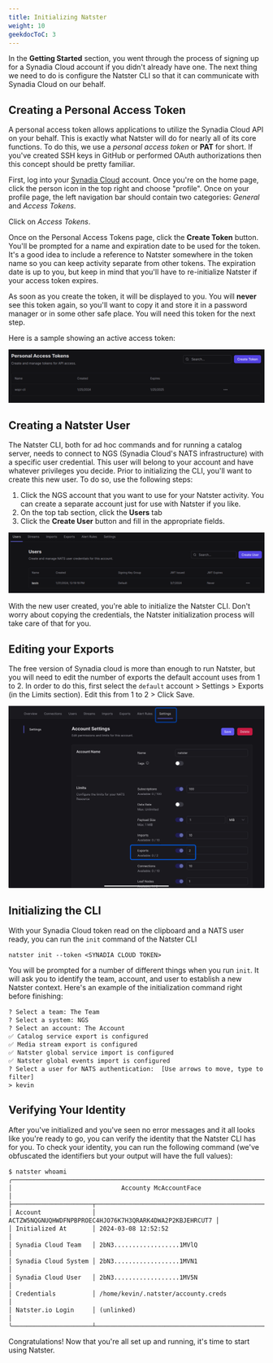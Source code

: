 ```yaml
---
title: Initializing Natster
weight: 10
geekdocToC: 3
---
```


In the **Getting Started** section, you went through the process of signing up for a Synadia Cloud account if you didn't already have one. The next thing we need to do is configure the Natster CLI so that it can communicate with Synadia Cloud on our behalf. 

<!--more-->

## Creating a Personal Access Token
A personal access token allows applications to utilize the Synadia Cloud API on your behalf. This is exactly what Natster will do for nearly all of its core functions. To do this, we use a _personal access token_ or **PAT** for short. If you've created SSH keys in GitHub or performed OAuth authorizations then this concept should be pretty familiar.

First, log into your [Synadia Cloud](https://cloud.synadia.com) account. Once you're on the home page, click the person icon in the top right and choose "profile". Once on your profile page, the left navigation bar should contain two categories: _General_ and _Access Tokens_.

Click on _Access Tokens_.

Once on the Personal Access Tokens page, click the **Create Token** button. You'll be prompted for a name and expiration date to be used for the token. It's a good idea to include a reference to Natster somewhere in the token name so you can keep activity separate from other tokens. The expiration date is up to you, but keep in mind that you'll have to re-initialize Natster if your access token expires.

As soon as you create the token, it will be displayed to you. You will **never** see this token again, so you'll want to copy it and store it in a password manager or in some other safe place. You will need this token for the next step.

Here is a sample showing an active access token:

![access token](/userguide/personal_access_token.png)

## Creating a Natster User
The Natster CLI, both for ad hoc commands and for running a catalog server, needs to connect to NGS (Synadia Cloud's NATS infrastructure) with a specific user credential. This user will belong to your account and have whatever privileges you decide. Prior to initializing the CLI, you'll want to create this new user. To do so, use the following steps:

1. Click the NGS account that you want to use for your Natster activity. You can create a separate account just for use with Natster if you like.
2. On the top tab section, click the **Users** tab
3. Click the **Create User** button and fill in the appropriate fields. 

![new user](/userguide/create_natster_user.png)

With the new user created, you're able to initialize the Natster CLI. Don't worry about copying the credentials, the Natster initialization process will take care of that for you.

## Editing your Exports
The free version of Synadia cloud is more than enough to run Natster, but you will need to edit the number of exports the default account uses from 1 to 2. In order to do this, first select the `default` account > Settings > Exports (in the Limits section).  Edit this from 1 to 2 > Click Save.

![edit exports](/userguide/edit_exports.jpg)

## Initializing the CLI
With your Synadia Cloud token read on the clipboard and a NATS user ready, you can run the `init` command of the Natster CLI

```
natster init --token <SYNADIA CLOUD TOKEN>
```
You will be prompted for a number of different things when you run `init`. It will ask you to identify the team, account, and user to establish a new Natster context. Here's an example of the initialization command right before finishing:

```
? Select a team: The Team
? Select a system: NGS
? Select an account: The Account
✅ Catalog service export is configured
✅ Media stream export is configured
✅ Natster global service import is configured
✅ Natster global events import is configured
? Select a user for NATS authentication:  [Use arrows to move, type to filter]
> kevin
```

## Verifying Your Identity
After you've initialized and you've seen no error messages and it all looks like you're ready to go, you can verify the identity that the Natster CLI has for you. To check your identity, you can run the following command (we've obfuscated the identifiers but your output will have the full values):

```
$ natster whoami
╭─────────────────────────────────────────────────────────────────────────────────╮
│                              Accounty McAccountFace                             │
├──────────────────────┬──────────────────────────────────────────────────────────┤
│ Account              │ ACTZW5NQGNUQHWDFNPBPROEC4HJO76K7H3QRARK4DWA2P2KBJEHRCUT7 │
│ Initialized At       │ 2024-03-08 12:52:52                                      │
│ Synadia Cloud Team   │ 2bN3..................1MVlQ                              │
│ Synadia Cloud System │ 2bN3..................1MVN1                              │
│ Synadia Cloud User   │ 2bN3..................1MV5N                              │
│ Credentials          │ /home/kevin/.natster/accounty.creds                      │
│ Natster.io Login     │ (unlinked)                                               │
╰──────────────────────┴──────────────────────────────────────────────────────────╯

```

Congratulations! Now that you're all set up and running, it's time to start using Natster.
